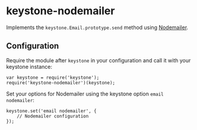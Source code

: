 # keystone-nodemailer

Implements the `keystone.Email.prototype.send` method using [Nodemailer](http://www.nodemailer.com/).
 
## Configuration

Require the module after `keystone` in your configuration and call it with your keystone instance:

    var keystone = require('keystone');
    require('keystone-nodemailer')(keystone);

Set your options for Nodemailer using the keystone option `email nodemailer`:

    keystone.set('email nodemailer', {
	    // Nodemailer configuration
    });
